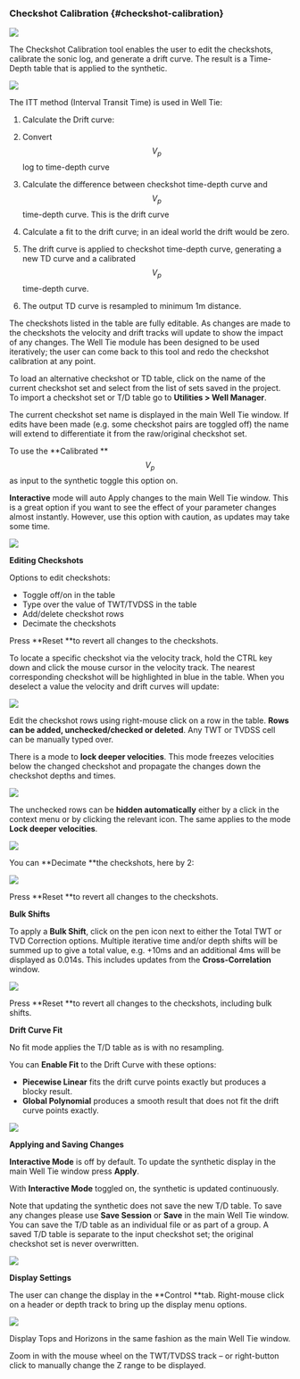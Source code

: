 ### Checkshot Calibration {#checkshot-calibration}

![](/assets/212_Interpretation.png)

The Checkshot Calibration tool enables the user to edit the checkshots, calibrate the sonic log, and generate a drift curve. The result is a Time-Depth table that is applied to the synthetic.

![](/assets/213_Interpretation.png)

The ITT method \(Interval Transit Time\) is used in Well Tie:

1. Calculate the Drift curve:

2. Convert $$V_p$$ log to time-depth curve

3. Calculate the difference between checkshot time-depth curve and $$V_p$$ time-depth curve. This is the drift curve

4. Calculate a fit to the drift curve; in an ideal world the drift would be zero.

5. The drift curve is applied to checkshot time-depth curve, generating a new TD curve and a calibrated $$V_p$$ time-depth curve.

6. The output TD curve is resampled to minimum 1m distance.

The checkshots listed in the table are fully editable. As changes are made to the checkshots the velocity and drift tracks will update to show the impact of any changes. The Well Tie module has been designed to be used iteratively; the user can come back to this tool and redo the checkshot calibration at any point.

To load an alternative checkshot or TD table, click on the name of the current checkshot set and select from the list of sets saved in the project. To import a checkshot set or T/D table go to **Utilities &gt; Well Manager**.

The current checkshot set name is displayed in the main Well Tie window. If edits have been made \(e.g. some checkshot pairs are toggled off\) the name will extend to differentiate it from the raw/original checkshot set.

To use the **Calibrated **$$V_p$$ as input to the synthetic toggle this option on.

**Interactive** mode will auto Apply changes to the main Well Tie window. This is a great option if you want to see the effect of your parameter changes almost instantly. However, use this option with caution, as updates may take some time.

![](/assets/214_Interpretation.png)

**Editing Checkshots**

Options to edit checkshots:

* Toggle off/on in the table
* Type over the value of TWT/TVDSS in the table
* Add/delete checkshot rows
* Decimate the checkshots

Press **Reset **to revert all changes to the checkshots.

To locate a specific checkshot via the velocity track, hold the CTRL key down and click the mouse cursor in the velocity track. The nearest corresponding checkshot will be highlighted in blue in the table. When you deselect a value the velocity and drift curves will update:

![](/assets/215_Interpretation.png)

Edit the checkshot rows using right-mouse click on a row in the table. **Rows can be added, unchecked/checked or deleted**. Any TWT or TVDSS cell can be manually typed over.

There is a mode to **lock deeper velocities**. This mode freezes velocities below the changed checkshot and propagate the changes down the checkshot depths and times.

![](/assets/02_WellTie.png)

The unchecked rows can be **hidden automatically** either by a click in the context menu or by clicking the relevant icon. The same applies to the mode **Lock deeper velocities**.

![](/assets/03_WellTie.png)

You can **Decimate **the checkshots, here by 2:

![](/assets/217_Interpretation.png)

Press **Reset **to revert all changes to the checkshots.

**Bulk Shifts**

To apply a **Bulk Shift**, click on the pen icon next to either the Total TWT or TVD Correction options. Multiple iterative time and/or depth shifts will be summed up to give a total value, e.g. +10ms and an additional 4ms will be displayed as 0.014s. This includes updates from the **Cross-Correlation** window.

![](/assets/218_Interpretation.png)

Press **Reset **to revert all changes to the checkshots, including bulk shifts.

**Drift Curve Fit**

No fit mode applies the T/D table as is with no resampling.

You can **Enable Fit** to the Drift Curve with these options:

* **Piecewise Linear** fits the drift curve points exactly but produces a blocky result.
* **Global Polynomial** produces a smooth result that does not fit the drift curve points exactly.

![](/assets/219_Interpretation.png)

**Applying and Saving Changes**

**Interactive Mode** is off by default. To update the synthetic display in the main Well Tie window press **Apply**.

With **Interactive Mode** toggled on, the synthetic is updated continuously.

Note that updating the synthetic does not save the new T/D table. To save any changes please use **Save Session** or **Save** in the main Well Tie window. You can save the T/D table as an individual file or as part of a group. A saved T/D table is separate to the input checkshot set; the original checkshot set is never overwritten.

![](/assets/220_Interpretation.png)

**Display Settings**

The user can change the display in the **Control **tab. Right-mouse click on a header or depth track to bring up the display menu options.

![](/assets/221_Interpretation.png)

Display Tops and Horizons in the same fashion as the main Well Tie window.

Zoom in with the mouse wheel on the TWT/TVDSS track – or right-button click to manually change the Z range to be displayed.

